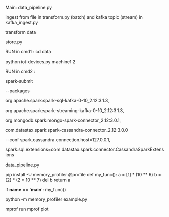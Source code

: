 
Main: data_pipeline.py

ingest from file in transform.py (batch) and kafka topic (stream) in kafka_ingest.py

transform data

store.py

RUN in cmd1 : 
cd data

python iot-devices.py machine1 2

RUN in cmd2 :

spark-submit 

--packages 

org.apache.spark:spark-sql-kafka-0-10_2.12:3.1.3,

org.apache.spark:spark-streaming-kafka-0-10_2.12:3.1.3,

org.mongodb.spark:mongo-spark-connector_2.12:3.0.1, 

com.datastax.spark:spark-cassandra-connector_2.12:3.0.0 

--conf spark.cassandra.connection.host=127.0.0.1,

spark.sql.extensions=com.datastax.spark.connector.CassandraSparkExtensions


data_pipeline.py


pip install -U memory_profiler
@profile
def my_func():
    a = [1] * (10 ** 6)
    b = [2] * (2 * 10 ** 7)
    del b
    return a

if __name__ == '__main__':
    my_func()

python -m memory_profiler example.py

mprof run <executable>
mprof plot

